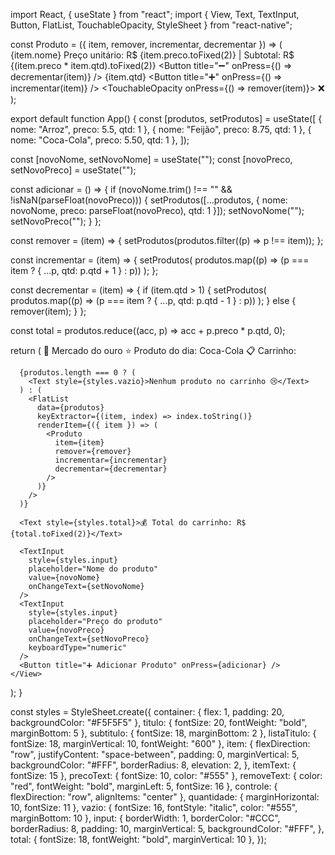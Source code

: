 import React, { useState } from "react";
import { View, Text, TextInput, Button, FlatList, TouchableOpacity, StyleSheet } from "react-native";

const Produto = ({ item, remover, incrementar, decrementar }) => (
  <View style={styles.item}>
    <View>
      <Text style={styles.itemText}>{item.nome}</Text>
      <Text style={styles.precoText}>
        Preço unitário: R$ {item.preco.toFixed(2)} | Subtotal: R$ {(item.preco * item.qtd).toFixed(2)}
      </Text>
    </View>
    <View style={styles.controle}>
      <Button title="➖" onPress={() => decrementar(item)} />
      <Text style={styles.quantidade}>{item.qtd}</Text>
      <Button title="➕" onPress={() => incrementar(item)} />
      <TouchableOpacity onPress={() => remover(item)}>
        <Text style={styles.removeText}>❌</Text>
      </TouchableOpacity>
    </View>
  </View>
);

export default function App() {
  const [produtos, setProdutos] = useState([
    { nome: "Arroz", preco: 5.5, qtd: 1 },
    { nome: "Feijão", preco: 8.75, qtd: 1 },
    { nome: "Coca-Cola", preco: 5.50, qtd: 1 },
  ]);

  const [novoNome, setNovoNome] = useState("");
  const [novoPreco, setNovoPreco] = useState("");

  const adicionar = () => {
    if (novoNome.trim() !== "" && !isNaN(parseFloat(novoPreco))) {
      setProdutos([...produtos, { nome: novoNome, preco: parseFloat(novoPreco), qtd: 1 }]);
      setNovoNome("");
      setNovoPreco("");
    }
  };

  const remover = (item) => {
    setProdutos(produtos.filter((p) => p !== item));
  };

  const incrementar = (item) => {
    setProdutos(
      produtos.map((p) => (p === item ? { ...p, qtd: p.qtd + 1 } : p))
    );
  };

  const decrementar = (item) => {
    if (item.qtd > 1) {
      setProdutos(
        produtos.map((p) => (p === item ? { ...p, qtd: p.qtd - 1 } : p))
      );
    } else {
      remover(item);
    }
  };

  const total = produtos.reduce((acc, p) => acc + p.preco * p.qtd, 0);

  return (
    <View style={styles.container}>
      <Text style={styles.titulo}>🏬 Mercado do ouro</Text>
      <Text style={styles.subtitulo}>⭐ Produto do dia: Coca-Cola</Text>
      <Text style={styles.listaTitulo}>📋 Carrinho:</Text>

      {produtos.length === 0 ? (
        <Text style={styles.vazio}>Nenhum produto no carrinho 😢</Text>
      ) : (
        <FlatList
          data={produtos}
          keyExtractor={(item, index) => index.toString()}
          renderItem={({ item }) => (
            <Produto
              item={item}
              remover={remover}
              incrementar={incrementar}
              decrementar={decrementar}
            />
          )}
        />
      )}

      <Text style={styles.total}>💰 Total do carrinho: R$ {total.toFixed(2)}</Text>

      <TextInput
        style={styles.input}
        placeholder="Nome do produto"
        value={novoNome}
        onChangeText={setNovoNome}
      />
      <TextInput
        style={styles.input}
        placeholder="Preço do produto"
        value={novoPreco}
        onChangeText={setNovoPreco}
        keyboardType="numeric"
      />
      <Button title="➕ Adicionar Produto" onPress={adicionar} />
    </View>
  );
}

const styles = StyleSheet.create({
  container: { flex: 1, padding: 20, backgroundColor: "#F5F5F5" },
  titulo: { fontSize: 20, fontWeight: "bold", marginBottom: 5 },
  subtitulo: { fontSize: 18, marginBottom: 2 },
  listaTitulo: { fontSize: 18, marginVertical: 10, fontWeight: "600" },
  item: {
    flexDirection: "row",
    justifyContent: "space-between",
    padding: 0,
    marginVertical: 5,
    backgroundColor: "#FFF",
    borderRadius: 8,
    elevation: 2,
  },
  itemText: { fontSize: 15 },
  precoText: { fontSize: 10, color: "#555" },
  removeText: { color: "red", fontWeight: "bold", marginLeft: 5, fontSize: 16 },
  controle: { flexDirection: "row", alignItems: "center" },
  quantidade: { marginHorizontal: 10, fontSize: 11 },
  vazio: { fontSize: 16, fontStyle: "italic", color: "#555", marginBottom: 10 },
  input: {
    borderWidth: 1,
    borderColor: "#CCC",
    borderRadius: 8,
    padding: 10,
    marginVertical: 5,
    backgroundColor: "#FFF",
  },
  total: { fontSize: 18, fontWeight: "bold", marginVertical: 10 },
});
